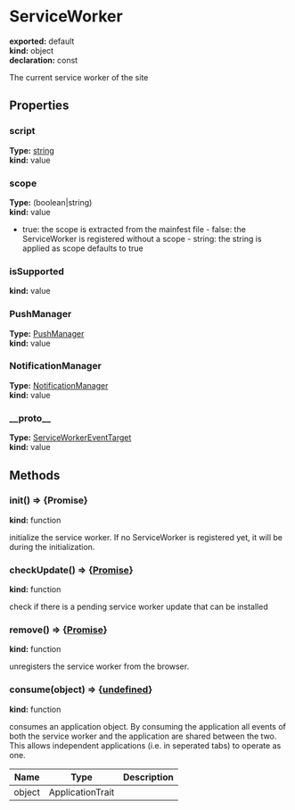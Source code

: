 # ServiceWorker      
  
**exported:** default      
**kind:** object      
**declaration:** const      
  
The current service worker of the site      
## Properties      
  
### script        
  
**Type:** [string](https://developer.mozilla.org/en-US/docs/Web/JavaScript/Reference/Global_Objects/String)        
**kind:** value        
  
  
  
  
### scope        
  
**Type:** (boolean&#124;string)        
**kind:** value        
  
- true: the scope is extracted from the mainfest file - false: the ServiceWorker is registered without a scope - string: the string is applied as scope  defaults to true        
  
  
### isSupported        
  
**kind:** value        
  
  
  
  
### PushManager        
  
**Type:** [PushManager](./Module:-ServiceWorker::PushManager#pushmanager)        
**kind:** value        
  
  
  
  
### NotificationManager        
  
**Type:** [NotificationManager](./Module:-ServiceWorker::NotificationManager#notificationmanager)        
**kind:** value        
  
  
  
  
### \_\_proto\_\_        
  
**Type:** [ServiceWorkerEventTarget](./Module:-ServiceWorker::lib::ServiceWorkerEventTarget#serviceworkereventtarget)        
**kind:** value        
  
  
  
  
## Methods      
  
### init() => {Promise<ServiceWorkerRegistration>}        
  
**kind:** function        
  
initialize the service worker. If no ServiceWorker is registered yet, it will be during the initialization.        
  
  
  
### checkUpdate() => {[Promise](https://developer.mozilla.org/en-US/docs/Web/JavaScript/Reference/Global_Objects/Promise)}        
  
**kind:** function        
  
check if there is a pending service worker update that can be installed        
  
  
  
### remove() => {[Promise](https://developer.mozilla.org/en-US/docs/Web/JavaScript/Reference/Global_Objects/Promise)}        
  
**kind:** function        
  
unregisters the service worker from the browser.        
  
  
  
### consume(object) => {[undefined](https://developer.mozilla.org/en-US/docs/Web/JavaScript/Reference/Global_Objects/undefined)}        
  
**kind:** function        
  
consumes an application object. By consuming the application all events of both the service worker and the application are shared between the two. This allows independent applications (i.e. in seperated tabs) to operate as one.        
  
| Name | Type | Description |          
|------|------|-------------|          
| object | ApplicationTrait |   |\n        
  
  
